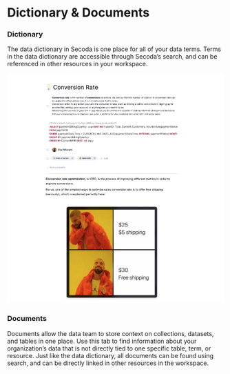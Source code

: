 # Dictionary & Documents

### Dictionary

The data dictionary in Secoda is one place for all of your data terms. Terms in the data dictionary are accessible through Secoda’s search, and can be referenced in other resources in your workspace.

![](<../.gitbook/assets/Screen Shot 2022-04-08 at 12.36.32 PM.png>)

### Documents

Documents allow the data team to store context on collections, datasets, and tables in one place. Use this tab to find information about your organization’s data that is not directly tied to one specific table, term, or resource. Just like the data dictionary, all documents can be found using search, and can be directly linked in other resources in the workspace.
